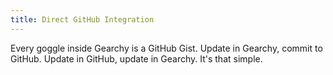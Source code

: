 ```yaml
---
title: Direct GitHub Integration
---
```


Every goggle inside Gearchy is a GitHub Gist. Update in Gearchy, commit to
GitHub. Update in GitHub, update in Gearchy. It's that simple.
